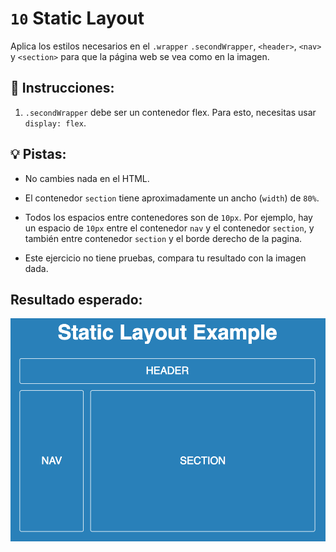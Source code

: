 # `10` Static Layout

Aplica los estilos necesarios en el `.wrapper` `.secondWrapper`, `<header>`, `<nav>` y `<section>` para que la página web se vea como en la imagen.

## 📝 Instrucciones:

1. `.secondWrapper` debe ser un contenedor flex. Para esto, necesitas usar `display: flex`.

## 💡 Pistas: 

- No cambies nada en el HTML.

- El contenedor `section` tiene aproximadamente un ancho (`width`) de `80%`.

- Todos los espacios entre contenedores son de `10px`. Por ejemplo, hay un espacio de `10px` entre el contenedor `nav` y el contenedor `section`, y también entre contenedor `section` y el borde derecho de la pagina.

- Este ejercicio no tiene pruebas, compara tu resultado con la imagen dada.

## Resultado esperado:

![Static Layout](../../.learn/assets/0B62fyP.png?raw=true)
